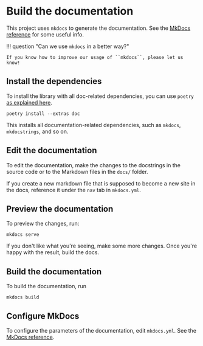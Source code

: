 # Build the documentation

This project uses ``mkdocs`` to generate the documentation. See the [MkDocs reference](https://www.mkdocs.org/) for some useful info.


!!! question "Can we use ``mkdocs`` in a better way?"

    If you know how to improve our usage of ``mkdocs``, please let us know!


## Install the dependencies

To install the library with all doc-related dependencies,
you can use ``poetry`` [as explained here](dependency_management.md).

```commandline
poetry install --extras doc
```

This installs all documentation-related dependencies, such as `mkdocs`, `mkdocstrings`, and so on.


## Edit the documentation

To edit the documentation, make the changes to the docstrings in the source code or to the Markdown files in the ``docs/`` folder.

If you create a new markdown file that is supposed to become a new site in the docs, reference it under the ``nav`` tab in ``mkdocs.yml``.

## Preview the documentation

To preview the changes, run:

```commandline
mkdocs serve
```

If you don't like what you're seeing, make some more changes.
Once you're happy with the result, build the docs.

## Build the documentation

To build the documentation, run

```commandline
mkdocs build
```

## Configure MkDocs

To configure the parameters of the documentation, edit ``mkdocs.yml``.
See the [MkDocs reference](https://www.mkdocs.org/).
